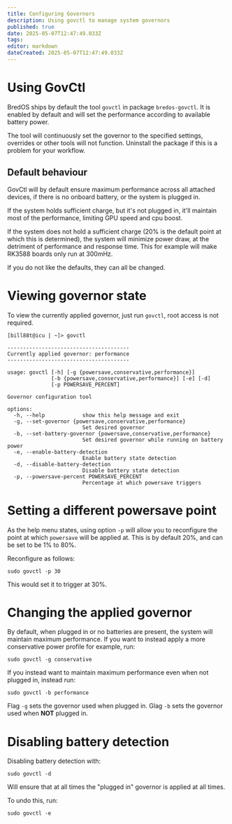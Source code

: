 ```yaml
---
title: Configuring Governors
description: Using govctl to manage system governors
published: true
date: 2025-05-07T12:47:49.033Z
tags:
editor: markdown
dateCreated: 2025-05-07T12:47:49.033Z
---
```


# Using GovCtl

BredOS ships by default the tool `govctl` in package `bredos-govctl`.
It is enabled by default and will set the performance according to available battery power.

The tool will continuously set the governor to the specified settings, overrides or other tools will not function.
Uninstall the package if this is a problem for your workflow.

## Default behaviour

GovCtl will by default ensure maximum performance across all attached devices, if there is no onboard battery, or the system is plugged in.

If the system holds sufficient charge, but it's not plugged in, it'll maintain most of the performance, limiting GPU speed and cpu boost.

If the system does not hold a sufficient charge (20% is the default point at which this is determined),
the system will minimize power draw, at the detriment of performance and response time.
This for example will make RK3588 boards only run at 300mHz.

If you do not like the defaults, they can all be changed.

# Viewing governor state

To view the currently applied governor, just run `govctl`, root access is not required.

```
[bill88t@icu | ~]> govctl

---------------------------------------
Currently applied governor: performance
---------------------------------------

usage: govctl [-h] [-g {powersave,conservative,performance}]
              [-b {powersave,conservative,performance}] [-e] [-d]
              [-p POWERSAVE_PERCENT]

Governor configuration tool

options:
  -h, --help            show this help message and exit
  -g, --set-governor {powersave,conservative,performance}
                        Set desired governor
  -b, --set-battery-governor {powersave,conservative,performance}
                        Set desired governor while running on battery power
  -e, --enable-battery-detection
                        Enable battery state detection
  -d, --disable-battery-detection
                        Disable battery state detection
  -p, --powersave-percent POWERSAVE_PERCENT
                        Percentage at which powersave triggers
```

# Setting a different powersave point

As the help menu states, using option `-p` will allow you to reconfigure the point at which `powersave` will be applied at. This is by default 20%, and can be set to be 1% to 80%.

Reconfigure as follows:

```
sudo govctl -p 30
```

This would set it to trigger at 30%.

# Changing the applied governor

By default, when plugged in or no batteries are present, the system will maintain maximum performance.
If you want to instead apply a more conservative power profile for example, run:

```
sudo govctl -g conservative
```

If you instead want to maintain maximum performance even when not plugged in, instead run:

```
sudo govctl -b performance
```

Flag `-g` sets the governor used when plugged in.
Glag `-b` sets the governor used when **NOT** plugged in.

# Disabling battery detection

Disabling battery detection with:

```
sudo govctl -d
```

Will ensure that at all times the "plugged in" governor is applied at all times.

To undo this, run:

```
sudo govctl -e
```